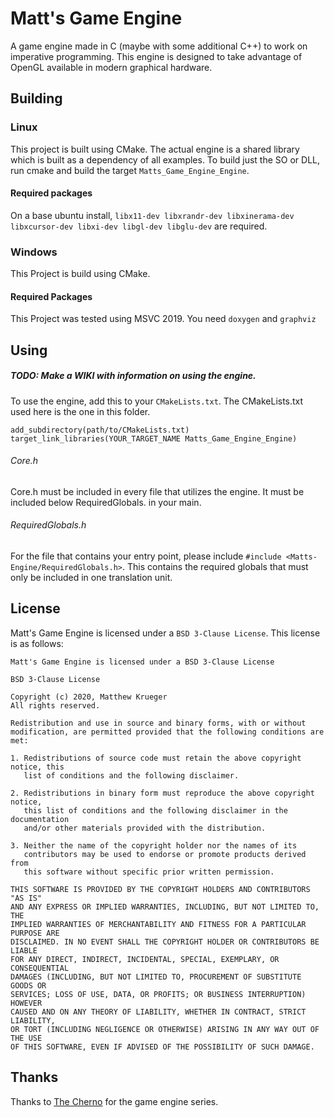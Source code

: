 # Matt's Game Engine

A game engine made in C (maybe with some additional C++) to work on imperative programming.
This engine is designed to take advantage of OpenGL available in modern graphical hardware.

## Building
### Linux
This project is built using CMake. The actual engine is a shared library
which is built as a dependency of all examples. To build just the SO or DLL,
run cmake and build the target `Matts_Game_Engine_Engine`.
#### Required packages
On a base ubuntu install, `libx11-dev libxrandr-dev libxinerama-dev libxcursor-dev libxi-dev libgl-dev libglu-dev`
are required.
### Windows
This Project is build using CMake.
#### Required Packages
This Project was tested using MSVC 2019. You need `doxygen` and `graphviz`
## Using
##### TODO: Make a WIKI with information on using the engine.
To use the engine, add this to your `CMakeLists.txt`. The CMakeLists.txt used here is the one in this folder.
```
add_subdirectory(path/to/CMakeLists.txt)
target_link_libraries(YOUR_TARGET_NAME Matts_Game_Engine_Engine)
```
###### Core.h
Core.h must be included in every file that utilizes the engine. It must be included below RequiredGlobals. in your main.
###### RequiredGlobals.h
For the file that contains your entry point, please include `#include <Matts-Engine/RequiredGlobals.h>`. This contains the
required globals that must only be included in one translation unit.

## License
Matt's Game Engine is licensed under a `BSD 3-Clause License`. 
This license is as follows:
```
Matt's Game Engine is licensed under a BSD 3-Clause License

BSD 3-Clause License

Copyright (c) 2020, Matthew Krueger
All rights reserved.

Redistribution and use in source and binary forms, with or without
modification, are permitted provided that the following conditions are met:

1. Redistributions of source code must retain the above copyright notice, this
   list of conditions and the following disclaimer.

2. Redistributions in binary form must reproduce the above copyright notice,
   this list of conditions and the following disclaimer in the documentation
   and/or other materials provided with the distribution.

3. Neither the name of the copyright holder nor the names of its
   contributors may be used to endorse or promote products derived from
   this software without specific prior written permission.

THIS SOFTWARE IS PROVIDED BY THE COPYRIGHT HOLDERS AND CONTRIBUTORS "AS IS"
AND ANY EXPRESS OR IMPLIED WARRANTIES, INCLUDING, BUT NOT LIMITED TO, THE
IMPLIED WARRANTIES OF MERCHANTABILITY AND FITNESS FOR A PARTICULAR PURPOSE ARE
DISCLAIMED. IN NO EVENT SHALL THE COPYRIGHT HOLDER OR CONTRIBUTORS BE LIABLE
FOR ANY DIRECT, INDIRECT, INCIDENTAL, SPECIAL, EXEMPLARY, OR CONSEQUENTIAL
DAMAGES (INCLUDING, BUT NOT LIMITED TO, PROCUREMENT OF SUBSTITUTE GOODS OR
SERVICES; LOSS OF USE, DATA, OR PROFITS; OR BUSINESS INTERRUPTION) HOWEVER
CAUSED AND ON ANY THEORY OF LIABILITY, WHETHER IN CONTRACT, STRICT LIABILITY,
OR TORT (INCLUDING NEGLIGENCE OR OTHERWISE) ARISING IN ANY WAY OUT OF THE USE
OF THIS SOFTWARE, EVEN IF ADVISED OF THE POSSIBILITY OF SUCH DAMAGE.
```

## Thanks
Thanks to [The Cherno](https://www.youtube.com/channel/UCQ-W1KE9EYfdxhL6S4twUNw)
for the game engine series. 